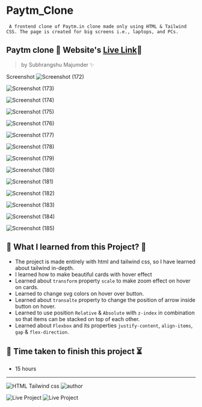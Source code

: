 # Paytm_Clone
     A frontend clone of Paytm.in clone made only using HTML & Tailwind CSS. The page is created for big screens i.e., laptops, and PCs.

## Paytm clone 🚀 Website's [Live Link](https://subhrangshu-paytmm-clone.netlify.app/)🔗
>by Subhrangshu Majumder ✨

Screenshot
![Screenshot (172)](https://github.com/subhrangshu9/Paytmm_Clone/assets/74654165/cc30e9fd-239a-4464-addf-f066ec001a3d)

![Screenshot (173)](https://github.com/subhrangshu9/Paytmm_Clone/assets/74654165/32721d38-c822-46bd-863c-7fd425870ed4)

![Screenshot (174)](https://github.com/subhrangshu9/Paytmm_Clone/assets/74654165/3c3a97c7-4bc5-4742-a160-6fa5470837e1)

![Screenshot (175)](https://github.com/subhrangshu9/Paytmm_Clone/assets/74654165/fb2b8e3d-eca5-4752-8cd0-70f949798bef)

![Screenshot (176)](https://github.com/subhrangshu9/Paytmm_Clone/assets/74654165/49c5ad34-fe9e-44dc-9bf3-d55a59c2d12d)


![Screenshot (177)](https://github.com/subhrangshu9/Paytmm_Clone/assets/74654165/978895cc-2a3a-476e-8e42-21bb865edf2d)

![Screenshot (178)](https://github.com/subhrangshu9/Paytmm_Clone/assets/74654165/cc473a6e-07d6-441b-86e6-1fa985805d53)

![Screenshot (179)](https://github.com/subhrangshu9/Paytmm_Clone/assets/74654165/bda45d21-9162-4a61-9917-eff01dbe74b7)

![Screenshot (180)](https://github.com/subhrangshu9/Paytmm_Clone/assets/74654165/aaf41412-03d6-4b71-b51d-11675c04a0e7)

![Screenshot (181)](https://github.com/subhrangshu9/Paytmm_Clone/assets/74654165/e679bd87-646f-4ebb-a694-fecf857515af)

![Screenshot (182)](https://github.com/subhrangshu9/Paytmm_Clone/assets/74654165/c91fb1bc-2057-4e89-a02c-a62451180036)

![Screenshot (183)](https://github.com/subhrangshu9/Paytmm_Clone/assets/74654165/9807d1e3-da2b-4564-a366-149fa5374099)

![Screenshot (184)](https://github.com/subhrangshu9/Paytmm_Clone/assets/74654165/a56b8741-987f-4d13-a09b-14f46e3c439a)

![Screenshot (185)](https://github.com/subhrangshu9/Paytmm_Clone/assets/74654165/60349453-3627-4ee4-8895-ffdc92d5e799)

## 📌 What I learned from this Project? 📝 
- The project is made entirely with html and tailwind css, so I have learned about tailwind in-depth.
- I learned how to make beautiful cards with hover effect 
- Learned about `transform` property `scale` to make zoom effect on hover on cards.
- Learned to change svg colors on hover over button.
- Learned about `transalte` property to change the position of arrow inside button on hover.
- Learned to use position `Relative` & `Absolute` with `z-index` in combination so that items can be stacked on top of each other.
- Learned about `Flexbox` and its properties `justify-content`, `align-items`, `gap` & `flex-direction`.

## 📌 Time taken to finish this project ⏳
- 15 hours

---
![HTML Tailwind css](https://img.shields.io/badge/HTML-TAILWIND--CSS-orange)
![author](https://img.shields.io/badge/author-Subhrangshu--Majumder-blue)

![Live Project](https://img.shields.io/badge/Responsive-yes-ecff19)
![Live Project](https://img.shields.io/badge/Deployed-yes-38B2AC)

